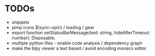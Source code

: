 # TODOs

- snippets
- pimp icons $(sync~spin) / loading / gear
- export function setStatusBarMessage(text: string, hideAfterTimeout: number): Disposable;
- multiple python files - enable code analysis / dependency graph
- make the blpy viewer a text based / avoid encoding monaco editor
